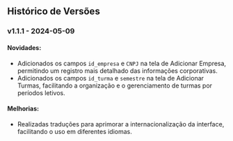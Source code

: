 ## Histórico de Versões

### v1.1.1 - 2024-05-09
#### Novidades:
- Adicionados os campos `id_empresa` e `CNPJ` na tela de Adicionar Empresa, permitindo um registro mais detalhado das informações corporativas.
- Adicionados os campos `id_turma` e `semestre` na tela de Adicionar Turmas, facilitando a organização e o gerenciamento de turmas por períodos letivos.

#### Melhorias:
- Realizadas traduções para aprimorar a internacionalização da interface, facilitando o uso em diferentes idiomas.
